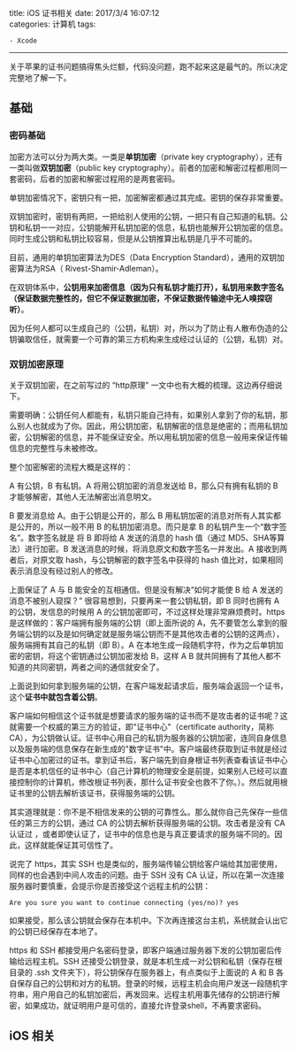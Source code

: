 title: iOS 证书相关
date: 2017/3/4 16:07:12  
categories: 计算机
tags:

	- Xcode
---

关于苹果的证书问题搞得焦头烂额，代码没问题，跑不起来这是最气的。所以决定完整地了解一下。

<!--more-->

## 基础

### 密码基础

加密方法可以分为两大类。一类是**单钥加密**（private key cryptography），还有一类叫做**双钥加密**（public key cryptography）。前者的加密和解密过程都用同一套密码，后者的加密和解密过程用的是两套密码。

单钥加密情况下，密钥只有一把，加密解密都通过其完成。密钥的保存非常重要。

双钥加密时，密钥有两把，一把给别人使用的公钥，一把只有自己知道的私钥。公钥和私钥一一对应，公钥能解开私钥加密的信息，私钥也能解开公钥加密的信息。同时生成公钥和私钥比较容易，但是从公钥推算出私钥是几乎不可能的。

目前，通用的单钥加密算法为DES（Data Encryption Standard），通用的双钥加密算法为RSA（ Rivest-Shamir-Adleman）。

在双钥体系中，**公钥用来加密信息（因为只有私钥才能打开），私钥用来数字签名（保证数据完整性的，但它不保证数据加密，不保证数据传输途中无人嗅探窃听）**。

因为任何人都可以生成自己的（公钥，私钥）对，所以为了防止有人散布伪造的公钥骗取信任，就需要一个可靠的第三方机构来生成经过认证的（公钥，私钥）对。

### 双钥加密原理

关于双钥加密，在之前写过的 “http原理” 一文中也有大概的梳理。这边再仔细说下。

需要明确：公钥任何人都能有，私钥只能自己持有，如果别人拿到了你的私钥，那么别人也就成为了你。因此，用公钥加密，私钥解密的信息是绝密的；而用私钥加密，公钥解密的信息，并不能保证安全。所以用私钥加密的信息一般用来保证传输信息的完整性与未被修改。

整个加密解密的流程大概是这样的：

A 有公钥，B 有私钥。A 将用公钥加密的消息发送给 B，那么只有拥有私钥的 B 才能够解密，其他人无法解密出消息明文。

B 要发消息给 A。由于公钥是公开的，那么 B 用私钥加密的消息对所有人其实都是公开的，所以一般不用 B 的私钥加密消息。而只是拿 B 的私钥产生一个“数字签名”。数字签名就是 将 B 即将给 A 发送的消息的 hash 值（通过 MD5、SHA等算法）进行加密。B 发送消息的时候，将消息原文和数字签名一并发出。A 接收到两者后，对原文取 hash，与公钥解密的数字签名中获得的 hash 值比对，如果相同表示消息没有经过别人的修改。

上面保证了 A 与 B 能安全的互相通信。但是没有解决“如何才能使 B 给 A 发送的消息不被别人窥探？” 很容易想到，只要再来一套公钥私钥，即 B 同时也拥有 A 的公钥，发信息的时候用 A 的公钥加密即可，不过这样处理非常麻烦费时。https 是这样做的：客户端拥有服务端的公钥（即上面所说的 A，先不要管怎么拿到的服务端公钥的以及是如何确定就是服务端公钥而不是其他攻击者的公钥的这两点），服务端拥有其自己的私钥（即 B）。A 在本地生成一段随机字符，作为之后单钥加密的密钥，将这个密钥通过公钥加密发给 B，这样 A B 就共同拥有了其他人都不知道的共同密钥，两者之间的通信就安全了。

上面说到如何拿到服务端的公钥，在客户端发起请求后，服务端会返回一个证书，这个**证书中就包含着公钥**。

客户端如何相信这个证书就是想要请求的服务端的证书而不是攻击者的证书呢？这就需要一个权威的第三方的验证，即"证书中心"（certificate authority，简称CA），为公钥做认证。证书中心用自己的私钥为服务器的公钥加密，连同自身信息以及服务端的信息保存在新生成的"数字证书"中。客户端最终获取到证书就是经过证书中心加密过的证书。拿到证书后，客户端先到自身根证书列表查看该证书中心是否是本机信任的证书中心（自己计算机的物理安全是前提，如果别人已经可以直接控制你的计算机，修改根证书列表，那什么证书安全也救不了你。）。然后就用根证书里的公钥去解析该证书，获得服务端的公钥。

其实道理就是：你不是不相信发来的公钥的可靠性么。那么就你自己先保存一些信任的第三方的公钥，通过 CA 的公钥去解析获得服务端的公钥。攻击者是没有 CA 认证过 ，或者即使认证了，证书中的信息也是与真正要请求的服务端不同的。因此，这样就能保证其可信性了。

说完了 https，其实 SSH 也是类似的，服务端传输公钥给客户端给其加密使用，同样的也会遇到中间人攻击的问题。由于 SSH 没有 CA 认证，所以在第一次连接服务器时要慎重，会提示你是否接受这个远程主机的公钥：

```
Are you sure you want to continue connecting (yes/no)? yes
```

如果接受，那么该公钥就会保存在本机中。下次再连接这台主机，系统就会认出它的公钥已经保存在本地了。

https 和 SSH 都接受用户名密码登录，即客户端通过服务器下发的公钥加密后传输给远程主机。SSH 还接受公钥登录，就是本机生成一对公钥和私钥（保存在根目录的 .ssh 文件夹下），将公钥保存在服务器上，有点类似于上面说的 A 和 B 各自保存自己的公钥和对方的私钥。登录的时候，远程主机会向用户发送一段随机字符串，用户用自己的私钥加密后，再发回来。远程主机用事先储存的公钥进行解密，如果成功，就证明用户是可信的，直接允许登录shell，不再要求密码。

## iOS 相关